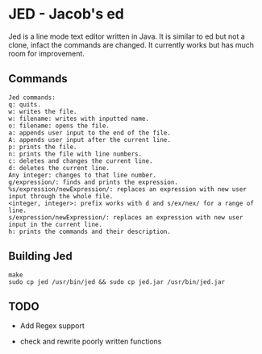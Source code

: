 # JED - Jacob's ed

Jed is a line mode text editor written in Java. It is similar to ed but not a clone, infact the commands are changed. It currently works but has much room for improvement.

## Commands

```
Jed commands:
q: quits.
w: writes the file.
w: filename: writes with inputted name.
o: filename: opens the file.
a: appends user input to the end of the file.
A: appends user input after the current line.
p: prints the file.
n: prints the file with line numbers.
c: deletes and changes the current line.
d: deletes the current line.
Any integer: changes to that line number.
g/expression/: finds and prints the expression.
%s/expression/newExpression/: replaces an expression with new user input through the whole file.
<integer, integer>: prefix works with d and s/ex/nex/ for a range of line.
s/expression/newExpression/: replaces an expression with new user input in the current line.
h: prints the commands and their description.
```

## Building Jed

```
make
sudo cp jed /usr/bin/jed && sudo cp jed.jar /usr/bin/jed.jar
```

## TODO

- Add Regex support

- check and rewrite poorly written functions
